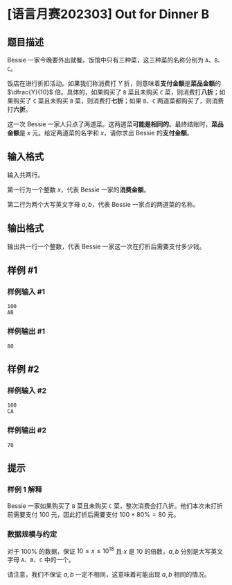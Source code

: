 # [语言月赛202303] Out for Dinner B

## 题目描述

Bessie 一家今晚要外出就餐。饭馆中只有三种菜，这三种菜的名称分别为 `A`、`B`、`C`。

饭店在进行折扣活动。如果我们称消费打 $Y$ 折，则意味着**支付金额**是**菜品金额**的 $\dfrac{Y}{10}$ 倍。具体的，如果购买了 `B` 菜且未购买 `C` 菜，则消费打**八折**；如果购买了 `C` 菜且未购买 `B` 菜，则消费打**七折**；如果 `B`、`C` 两道菜都购买了，则消费打**六折**。

这一次 Bessie 一家人只点了两道菜。这两道菜**可能是相同的**。最终结账时，**菜品金额**是 $x$ 元。给定两道菜的名字和 $x$，请你求出 Bessie 的**支付金额**。

## 输入格式

输入共两行。

第一行为一个整数 $x$，代表 Bessie 一家的**消费金额**。

第二行为两个大写英文字母 $a, b$，代表 Bessie 一家点的两道菜的名称。

## 输出格式

输出共一行一个整数，代表 Bessie 一家这一次在打折后需要支付多少钱。

## 样例 #1

### 样例输入 #1
```
100
AB
```

### 样例输出 #1

```
80
```

## 样例 #2

### 样例输入 #2
```
100
CA
```

### 样例输出 #2

```
70
```

## 提示

### 样例 1 解释

Bessie 一家如果购买了 `B` 菜且未购买 `C` 菜，整次消费会打八折。他们本次未打折前需要支付 $100$ 元，因此打折后需要支付 $100 \times 80\% = 80$ 元。

### 数据规模与约定

对于 $100\%$ 的数据，保证 $10 \leq x \leq 10 ^ {18}$ 且 $x$ 是 $10$ 的倍数，$a, b$ 分别是大写英文字母 `A`、`B`、`C` 中的一个。

请注意，我们不保证 $a, b$ 一定不相同，这意味着可能出现 $a, b$ 相同的情况。


